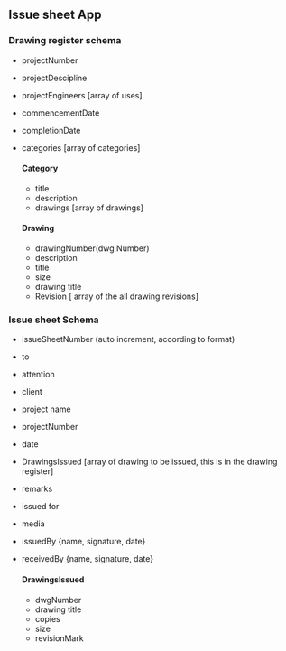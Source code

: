 ## Issue sheet App

### Drawing register schema

- projectNumber
- projectDescipline
- projectEngineers [array of uses]
- commencementDate
- completionDate
- categories [array of categories]

  #### Category

  - title
  - description
  - drawings [array of drawings]

  #### Drawing

  - drawingNumber(dwg Number)
  - description
  - title
  - size
  - drawing title
  - Revision [ array of the all drawing revisions]

### Issue sheet Schema

- issueSheetNumber (auto increment, according to format)
- to
- attention
- client
- project name
- projectNumber
- date
- DrawingsIssued [array of drawing to be issued, this is in the drawing register]
- remarks
- issued for
- media
- issuedBy {name, signature, date}
- receivedBy {name, signature, date}

  #### DrawingsIssued

  - dwgNumber
  - drawing title
  - copies
  - size
  - revisionMark
